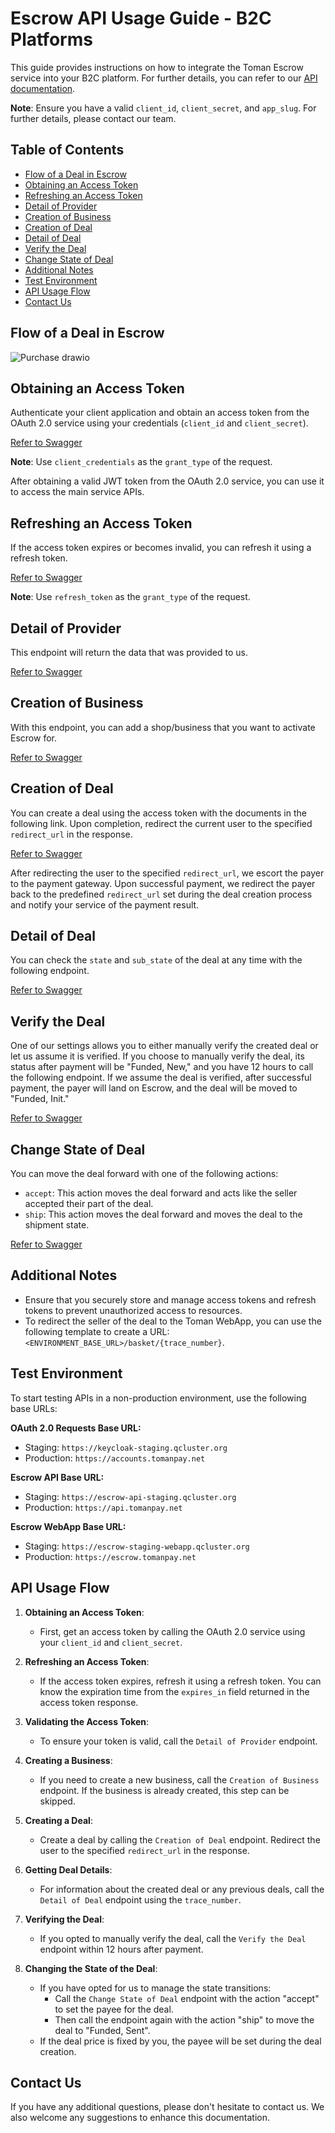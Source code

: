 # Escrow API Usage Guide - B2C Platforms

This guide provides instructions on how to integrate the Toman Escrow service into your B2C platform. For further details, you can refer to our [API documentation](https://docs.tomanpay.net/swagger/b2c.html).

**Note**: Ensure you have a valid `client_id`, `client_secret`, and `app_slug`. For further details, please contact our team.

## Table of Contents

- [Flow of a Deal in Escrow](#flow-of-a-deal-in-escrow)
- [Obtaining an Access Token](#obtaining-an-access-token)
- [Refreshing an Access Token](#refreshing-an-access-token)
- [Detail of Provider](#detail-of-provider)
- [Creation of Business](#creation-of-business)
- [Creation of Deal](#creation-of-deal)
- [Detail of Deal](#detail-of-deal)
- [Verify the Deal](#verify-the-deal)
- [Change State of Deal](#change-state-of-deal)
- [Additional Notes](#additional-notes)
- [Test Environment](#test-environment)
- [API Usage Flow](#api-usage-flow)
- [Contact Us](#contact-us)

## Flow of a Deal in Escrow

![Purchase drawio](https://github.com/Toman-Group/Escrow/assets/15687474/2770096c-f87e-4d1c-9a14-679646f09553)

## Obtaining an Access Token

Authenticate your client application and obtain an access token from the OAuth 2.0 service using your credentials (`client_id` and `client_secret`).

[Refer to Swagger](https://docs.tomanpay.net/swagger/b2c.html#/Authentication/post_realms__realm__protocol_openid_connect_token)

**Note**: Use `client_credentials` as the `grant_type` of the request.

After obtaining a valid JWT token from the OAuth 2.0 service, you can use it to access the main service APIs.

## Refreshing an Access Token

If the access token expires or becomes invalid, you can refresh it using a refresh token.

[Refer to Swagger](https://docs.tomanpay.net/swagger/b2c.html#/Authentication/post_realms__realm__protocol_openid_connect_token)

**Note**: Use `refresh_token` as the `grant_type` of the request.

## Detail of Provider

This endpoint will return the data that was provided to us.

[Refer to Swagger](https://docs.tomanpay.net/swagger/b2c.html#/Provider/get_escrow_api_v2_providers_me)

## Creation of Business

With this endpoint, you can add a shop/business that you want to activate Escrow for.

[Refer to Swagger](https://docs.tomanpay.net/swagger/b2c.html#/Business/post_escrow_api_v2_providers__provider_slug__businesses)

## Creation of Deal

You can create a deal using the access token with the documents in the following link. Upon completion, redirect the current user to the specified `redirect_url` in the response.

[Refer to Swagger](https://docs.tomanpay.net/swagger/b2c.html#/Deal/post_escrow_api_v2_providers__provider_slug__businesses__business_slug__deals)

After redirecting the user to the specified `redirect_url`, we escort the payer to the payment gateway. Upon successful payment, we redirect the payer back to the predefined `redirect_url` set during the deal creation process and notify your service of the payment result.

## Detail of Deal

You can check the `state` and `sub_state` of the deal at any time with the following endpoint.

[Refer to Swagger](https://docs.tomanpay.net/swagger/b2c.html#/Deal/get_escrow_api_v2_providers__provider_slug__deals__trace_number_)

## Verify the Deal

One of our settings allows you to either manually verify the created deal or let us assume it is verified. If you choose to manually verify the deal, its status after payment will be "Funded, New," and you have 12 hours to call the following endpoint. If we assume the deal is verified, after successful payment, the payer will land on Escrow, and the deal will be moved to "Funded, Init."

[Refer to Swagger](https://docs.tomanpay.net/swagger/b2c.html#/Deal/patch_escrow_api_v2_providers__provider_slug__deals__trace_number__verify_)

## Change State of Deal

You can move the deal forward with one of the following actions:
- `accept`: This action moves the deal forward and acts like the seller accepted their part of the deal.
- `ship`: This action moves the deal forward and moves the deal to the shipment state.

[Refer to Swagger](https://docs.tomanpay.net/swagger/b2c.html#/Deal/patch_escrow_api_v2_providers__provider_slug__deals__trace_number_)

## Additional Notes

- Ensure that you securely store and manage access tokens and refresh tokens to prevent unauthorized access to resources.
- To redirect the seller of the deal to the Toman WebApp, you can use the following template to create a URL: `<ENVIRONMENT_BASE_URL>/basket/{trace_number}`.

## Test Environment

To start testing APIs in a non-production environment, use the following base URLs:

**OAuth 2.0 Requests Base URL:**
- Staging: `https://keycloak-staging.qcluster.org`
- Production: `https://accounts.tomanpay.net`

**Escrow API Base URL:**
- Staging: `https://escrow-api-staging.qcluster.org`
- Production: `https://api.tomanpay.net`

**Escrow WebApp Base URL:**
- Staging: `https://escrow-staging-webapp.qcluster.org`
- Production: `https://escrow.tomanpay.net`

## API Usage Flow

1. **Obtaining an Access Token**:
   - First, get an access token by calling the OAuth 2.0 service using your `client_id` and `client_secret`.

2. **Refreshing an Access Token**:
   - If the access token expires, refresh it using a refresh token. You can know the expiration time from the `expires_in` field returned in the access token response.

3. **Validating the Access Token**:
   - To ensure your token is valid, call the `Detail of Provider` endpoint.

4. **Creating a Business**:
   - If you need to create a new business, call the `Creation of Business` endpoint. If the business is already created, this step can be skipped.

5. **Creating a Deal**:
   - Create a deal by calling the `Creation of Deal` endpoint. Redirect the user to the specified `redirect_url` in the response.

6. **Getting Deal Details**:
   - For information about the created deal or any previous deals, call the `Detail of Deal` endpoint using the `trace_number`.

7. **Verifying the Deal**:
   - If you opted to manually verify the deal, call the `Verify the Deal` endpoint within 12 hours after payment.

8. **Changing the State of the Deal**:
   - If you have opted for us to manage the state transitions:
     - Call the `Change State of Deal` endpoint with the action "accept" to set the payee for the deal.
     - Then call the endpoint again with the action "ship" to move the deal to "Funded, Sent".
   - If the deal price is fixed by you, the payee will be set during the deal creation.

## Contact Us

If you have any additional questions, please don't hesitate to contact us. We also welcome any suggestions to enhance this documentation.
